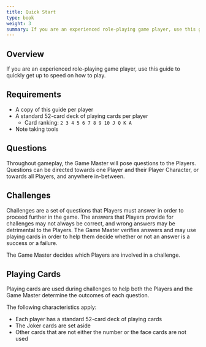 ```yaml
---
title: Quick Start
type: book
weight: 3
summary: If you are an experienced role-playing game player, use this guide to quickly get up to speed on how to play.
---
```


## Overview

If you are an experienced role-playing game player, use this guide to quickly get up to speed on how to play.

## Requirements

- A copy of this guide per player
- A standard 52-card deck of playing cards per player
  - Card ranking: `2 3 4 5 6 7 8 9 10 J Q K A`
- Note taking tools

## Questions

Throughout gameplay, the Game Master will pose questions to the Players. Questions can be directed towards one Player and their Player Character, or towards all Players, and anywhere in-between.

## Challenges

Challenges are a set of questions that Players must answer in order to proceed further in the game. The answers that Players provide for challenges may not always be correct, and wrong answers may be detrimental to the Players. The Game Master verifies answers and may use playing cards in order to help them decide whether or not an answer is a success or a failure.

The Game Master decides which Players are involved in a challenge.

## Playing Cards

Playing cards are used during challenges to help both the Players and the Game Master determine the outcomes of each question.

The following characteristics apply:

- Each player has a standard 52-card deck of playing cards
- The Joker cards are set aside
- Other cards that are not either the number or the face cards are not used
